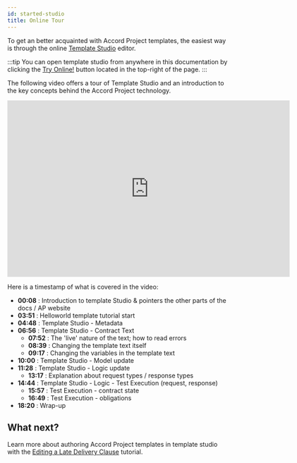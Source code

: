 ```yaml
---
id: started-studio
title: Online Tour
---
```


To get an better acquainted with Accord Project templates, the easiest way is through the online [Template Studio](https://studio.accordproject.org) editor.

:::tip
You can open template studio from anywhere in this documentation by clicking the [Try Online!](https://studio.accordproject.org) button located in the top-right of the page.
:::

The following video offers a tour of Template Studio and an introduction to the key concepts behind the Accord Project technology.

<iframe src="https://player.vimeo.com/video/328933628" width="640" height="400" frameborder="0" allow="autoplay; fullscreen" allowfullscreen></iframe>

Here is a timestamp of what is covered in the video:

- **00:08** : Introduction to template Studio & pointers the other parts of the docs / AP website
- **03:51** : Helloworld template tutorial start
- **04:48** : Template Studio - Metadata
- **06:56** : Template Studio - Contract Text
  - **07:52** : The 'live' nature of the text; how to read errors
  - **08:39** : Changing the template text itself
  - **09:17** : Changing the variables in the template text
- **10:00** : Template Studio - Model update
- **11:28** : Template Studio - Logic update
  - **13:17** : Explanation about request types / response types
- **14:44** : Template Studio - Logic - Test Execution (request, response)
  - **15:57** : Test Execution - contract state
  - **16:49** : Test Execution - obligations
- **18:20** : Wrap-up

## What next?

Learn more about authoring Accord Project templates in template studio with the [Editing a Late Delivery Clause](tutorial-latedelivery) tutorial.
